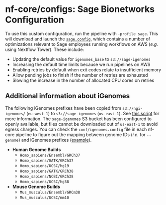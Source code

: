 # nf-core/configs: Sage Bionetworks Configuration

To use this custom configuration, run the pipeline with `-profile sage`. This will download and launch the [`sage.config`](../conf/sage.config), which contains a number of optimizations relevant to Sage employees running workflows on AWS (_e.g._ using Nextflow Tower). These include:

- Updating the default value for `igenomes_base` to `s3://sage-igenomes`
- Increasing the default time limits because we run pipelines on AWS
- Enabling retries by default when exit codes relate to insufficient memory
- Allow pending jobs to finish if the number of retries are exhausted
- Slowing the increase in the number of allocated CPU cores on retries

## Additional information about iGenomes

The following iGenomes prefixes have been copied from `s3://ngi-igenomes/` (`eu-west-1`) to `s3://sage-igenomes` (`us-east-1`). See [this script](https://github.com/Sage-Bionetworks-Workflows/nextflow-infra/blob/main/bin/mirror-igenomes.sh) for more information. The `sage-igenomes` S3 bucket has been configured to openly available, but files cannot be downloaded out of `us-east-1` to avoid egress charges. You can check the `conf/igenomes.config` file in each nf-core pipeline to figure out the mapping between genome IDs (_i.e._ for `--genome`) and iGenomes prefixes ([example](https://github.com/nf-core/rnaseq/blob/89bf536ce4faa98b4d50a8ec0a0343780bc62e0a/conf/igenomes.config#L14-L26)).

- **Human Genome Builds**
  - `Homo_sapiens/Ensembl/GRCh37`
  - `Homo_sapiens/GATK/GRCh37`
  - `Homo_sapiens/UCSC/hg19`
  - `Homo_sapiens/GATK/GRCh38`
  - `Homo_sapiens/NCBI/GRCh38`
  - `Homo_sapiens/UCSC/hg38`
- **Mouse Genome Builds**
  - `Mus_musculus/Ensembl/GRCm38`
  - `Mus_musculus/UCSC/mm10`
